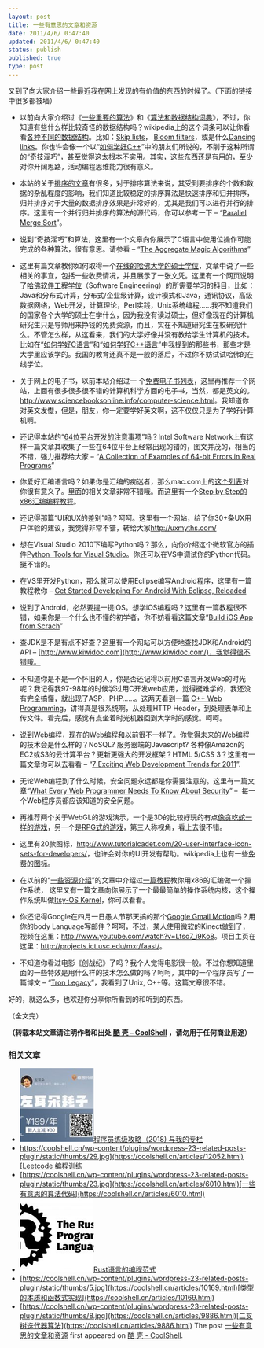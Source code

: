 ```yaml
---
layout: post
title: 一些有意思的文章和资源
date: 2011/4/6/ 0:47:40
updated: 2011/4/6/ 0:47:40
status: publish
published: true
type: post
---
```


又到了向大家介绍一些最近我在网上发现的有价值的东西的时候了。（下面的链接中很多都被墙）


* 以前向大家介绍过《[一些重要的算法](https://coolshell.cn/articles/2583.html "一些重要的算法")》和《[算法和数据结构词典](https://coolshell.cn/articles/1499.html "算法和数据结构词典")》，不过，你知道有些什么样比较奇怪的数据结构吗？wikipedia上的这个词条可以让你看看[各种不同的数据结构](http://en.wikipedia.org/wiki/List_of_data_structures)。比如：[Skip lists](http://en.wikipedia.org/wiki/Skip_list)， [Bloom filters](http://en.wikipedia.org/wiki/Bloom_filter)，或是什么[Dancing links](http://en.wikipedia.org/wiki/Dancing_Links)。你也许会像一个以“[如何学好C++](https://coolshell.cn/articles/4119.html "如何学好C++语言")”中的朋友们所说的，不削于这种所谓的“奇技淫巧”，甚至觉得这太根本不实用。其实，这些东西还是有用的，至少对你开阔思路，活动编程思维能力很有意义。


* 本站的关于[排序的文章](https://coolshell.cn/tag/%e6%8e%92%e5%ba%8f)有很多，对于排序算法来说，其受到要排序的个数和数据的杂乱程度的影响，我们知道比较稳定的排序算法是快速排序和归并排序，归并排序对于大量的数据排序效果是非常好的，尤其是我们可以进行并行的排序。这里有一个并行归并排序的算法的源代码，你可以参考一下 – “[Parallel Merge Sort](http://dzmitryhuba.blogspot.com/2010/10/parallel-merge-sort.html)”。


* 说到“奇技淫巧”和算法，这里有一个文章向你展示了C语言中使用位操作可能完成的各种算法，很有意思。请参看 – “[The Aggregate Magic Algorithms](http://aggregate.ee.engr.uky.edu/MAGIC/)”


* 这里有篇文章教你如何取得一个[在线的哈佛大学的硕士学位](http://www.productivity501.com/harvard-masters-degree/6463/)，文章中说了一些相关的事宜，包括一些收费情况，并且展示了一张文凭。这里有一个网页说明了[哈佛软件工程学位](http://blog.markwshead.com/911/harvard-online-masters-degree-in-software-engineering/)（Software Engineering）的所需要学习的科目，比如：Java和分布式计算，分布式/企业级计算，设计模式和Java，通讯协议，高级数据网络，Web开发，计算理论，Perl实践，Unix系统编程……我不知道我们的国家各个大学的硕士在学什么，因为我没有读过硕士，但好像现在的计算机研究生只是导师用来挣钱的免费资源，而且，实在不知道研究生在校研究什么。不管怎么样，从这看来，我们的大学好像并没有教给学生计算机的技术。比如在“[如何学好C语言](https://coolshell.cn/articles/4102.html "如何学好C语言")”和“[如何学好C++语言](https://coolshell.cn/articles/4119.html "如何学好C++语言")”中我提到的那些书，那些才是大学里应该学的。我国的教育还真不是一般的落后，不过你不妨试试哈佛的在线学位。



* 关于网上的电子书，以前本站介绍过一 个[免费电子书列表](https://coolshell.cn/articles/2775.html "免费电子书列表")，这里再推荐一个网站，上面有很多很多很不错的计算机科学方面的电子书，当然，都是英文的。<http://www.sciencebooksonline.info/computer-science.html>。我知道你对英文发憷，但是，朋友，你一定要学好英文啊，这不仅仅只是为了学好计算机啊。


* 还记得本站的“[64位平台开发的注意事项](https://coolshell.cn/articles/3512.html "64位平台C/C++开发注意事项")”吗？Intel Software Network上有这样一篇文章其收集了一些在64位平台上经常出现的错的，图文并茂的，相当的不错，强力推荐给大家 – “[A Collection of Examples of 64-bit Errors in Real Programs](http://software.intel.com/en-us/articles/collection-of-examples-of-64-bit-errors-in-real-programs/)”


* 你爱好汇编语言吗？如果你是汇编的痴迷者，那么mac.com上的[这个列表](http://homepage.mac.com/randyhyde/webster.cs.ucr.edu/index.html)对你很有意义了。里面的相关文章非常不错哦。而这里有一个[Step by Step的x86汇编编程教程](http://www.duntemann.com/assembly.html)。


* 还记得那篇“UI和UX的差别”吗？呵呵。这里有一个网站，给了你30+条UX用户体验的建议，我觉得非常不错，转给大家<http://uxmyths.com/>


* 想在Visual Studio 2010下编写Python吗？那么，向你介绍这个微软官方的插件[Python  Tools for Visual Studio](http://pytools.codeplex.com/)。你还可以在VS中调试你的Python代码。挺不错的。


* 在VS里开发Python，那么就可以使用Eclipse编写Android程序，这里有一篇教程教你 – [Get Started Developing For Android With Eclipse, Reloaded](http://www.smashingmagazine.com/2011/03/28/get-started-developing-for-android-with-eclipse-reloaded/)


* 说到了Android，必然要提一提iOS。想学iOS编程吗？这里有一篇教程很不错，如果你是一个什么也不懂的初学者，你不妨看看这篇文章“[Build iOS App from Scrach](http://designthencode.com/scratch/)”


* 查JDK是不是有点不好查？这里有一个网站可以方便地查找JDK和Android的API – [http://www.kiwidoc.com](http://www.kiwidoc.com/)，我觉得很不错哦。


* 不知道你是不是一个怀旧的人，你是否还记得以前用C语言开发Web的时光呢？我记得我97-98年的时候学过用C开发web应用，觉得挺难学的，我还没有完全搞懂，就出现了ASP，PHP……。这两天看到一篇 [C++ Web Programming](http://www.tutorialspoint.com/cplusplus/cpp_web_programming.htm)，讲得真是很系统啊，从处理HTTP Header，到处理表单和上传文件。看完后，感觉有点坐着时光机器回到大学时的感觉。呵呵。


* 说到Web编程，现在的Web编程和以前很不一样了。你觉得未来的Web编程的技术会是什么样的？NoSQL? 服务器端的Javascript? 各种像Amazon的EC2或S3的云计算平台？更新更强大的开发框架？HTML 5/CSS 3？这里有一篇文章你可以去看看 – “[7 Exciting Web Development Trends for 2011](http://net.tutsplus.com/articles/general/7-exciting-web-development-trends-for-2011/)”.


* 无论Web编程到了什么时候，安全问题永远都是你需要注意的。这里有一篇文章“[What Every Web Programmer Needs To Know About Security](http://code.google.com/intl/zh-CN/edu/submissions/daswani/index.html)” –  每一个Web程序员都应该知道的安全问题。


* 再推荐两个关于WebGL的游戏演示，一个是3D的比较好玩的有点[像贪吃蛇一样的游戏](http://cycleblob.com/)，另一个是[RPG式的游戏](http://nicolas-bonnel.github.com/WARPG/index.html)，第三人称视角，看上去很不错。


* 这里有20款图标，<http://www.tutorialcadet.com/20-user-interface-icon-sets-for-developers/>，也许会对你的UI开发有帮助。wikipedia上也有一些[免费的图标](http://commons.wikimedia.org/wiki/Comparison_of_icon_sets)。


* 在以前的“[一些资源介绍](https://coolshell.cn/articles/3480.html "一些有意思的贴子和工具")”的文章中介绍过[一篇教程](http://mikeos.berlios.de/write-your-own-os.html)教你用x86的汇编做一个操作系统， 这里又有一篇文章向你展示了一个最最简单的操作系统内核，这个操作系统叫做[Itsy-OS Kernel](http://www.retroprogramming.com/2011/03/itsy-os-simple-preemptive-switcher.html)，你可以看看。


* 你还记得Google在四月一日愚人节那天搞的那个[Google Gmail Motion](http://mail.google.com/mail/help/motion.html)吗？用你的body Language写邮件？呵呵，不过，某人使用微软的Kinect做到了，视频在这里：<http://www.youtube.com/watch?v=Lfso7_i9Ko8>。项目主页在这里：<http://projects.ict.usc.edu/mxr/faast/>。
* 不知道你看过电影《创战纪》了吗？我个人觉得电影很一般。不过你想知道里面的一些特效是用什么样的技术怎么做的吗？呵呵，其中的一个程序员写了一篇博文 – “[Tron Legacy](http://jtnimoy.net/workviewer.php?q=178)”，我看到了Unix, C++等。这篇文章很不错。


好的，就这么多，也欢迎你分享你所看到的和听到的东西。


（全文完）



**（转载本站文章请注明作者和出处 [酷 壳 – CoolShell](https://coolshell.cn/) ，请勿用于任何商业用途）**



### 相关文章

* [![程序员练级攻略（2018)  与我的专栏](../wp-content/uploads/2018/05/300x262-150x150.jpg)](https://coolshell.cn/articles/18360.html)[程序员练级攻略（2018) 与我的专栏](https://coolshell.cn/articles/18360.html)
* [https://coolshell.cn/wp-content/plugins/wordpress-23-related-posts-plugin/static/thumbs/29.jpg](https://coolshell.cn/articles/12052.html)[Leetcode 编程训练](https://coolshell.cn/articles/12052.html)
* [https://coolshell.cn/wp-content/plugins/wordpress-23-related-posts-plugin/static/thumbs/23.jpg](https://coolshell.cn/articles/6010.html)[一些有意思的算法代码](https://coolshell.cn/articles/6010.html)
* [![Rust语言的编程范式](../wp-content/uploads/2020/03/rust-social-wide-150x150.jpg)](https://coolshell.cn/articles/20845.html)[Rust语言的编程范式](https://coolshell.cn/articles/20845.html)
* [https://coolshell.cn/wp-content/plugins/wordpress-23-related-posts-plugin/static/thumbs/5.jpg](https://coolshell.cn/articles/10169.html)[类型的本质和函数式实现](https://coolshell.cn/articles/10169.html)
* [https://coolshell.cn/wp-content/plugins/wordpress-23-related-posts-plugin/static/thumbs/8.jpg](https://coolshell.cn/articles/9886.html)[二叉树迭代器算法](https://coolshell.cn/articles/9886.html)
The post [一些有意思的文章和资源](https://coolshell.cn/articles/4220.html) first appeared on [酷 壳 - CoolShell](https://coolshell.cn).